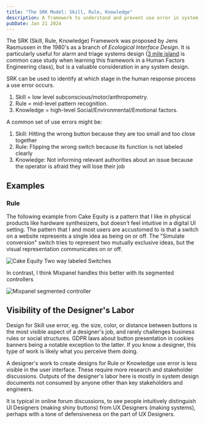 ```yaml
---
title: "The SRK Model: Skill, Rule, Knowledge"
description: A framework to understand and prevent use error in system designs
pubDate: Jan 21 2024
---
```

The SRK (Skill, Rule, Knowledge) Framework was proposed by Jens Rasmussen in the 1980's as a branch of *Ecological Interface Design*. It is particularly useful for alarm and triage systems design ([3 mile island](https://en.wikipedia.org/wiki/Three_Mile_Island_accident) is common case study when learning this framework in a Human Factors Engineering class), but is a valuable consideration in any system design.

SRK can be used to identify at which stage in the human response process a use error occurs. 

1. Skill = low level subconscious/motor/anthropometry.
2. Rule = mid-level pattern recognition.
3. Knowledge = high-level Social/Environmental/Emotional factors.

A common set of use errors might be:

1. Skill: Hitting the wrong button because they are too small and too close together
2. Rule: Flipping the wrong switch because its function is not labeled clearly
3. Knowledge: Not informing relevant authorities about an issue because the operator is afraid they will lose their job

## Examples

### Rule

The following example from Cake Equity is a pattern that I like in physical products like hardware synthesizers, but doesn't feel intuitive in a digital UI setting. The pattern that I and most users are accustomed to is that a switch on a website represents a single idea as being on or off. The "Simulate conversion" switch tries to represent two mutually exclusive ideas, but the visual representation communicates on or off. 

![Cake Equity Two way labeled Switches](/images/cake-equity-web-285.png)

In contrast, I think Mixpanel handles this better with its segmented controllers

![Mixpanel segmented controller](/images/screen-shot-2024-01-23-at-21.40.52.png)



## Visibility of the Designer's Labor

Design for Skill use error, eg. the size, color, or distance between buttons is the most visible aspect of a designer's job, and rarely challenges business rules or social structures. GDPR laws about button presentation in cookies banners being a notable exception to the latter. If you know a designer, this type of work is likely what you perceive them doing.

A designer's work to create designs for Rule or Knowledge use error is less visible in the user interface. These require more research and stakeholder discussions. Outputs of the designer's labor here is mostly in system design documents not consumed by anyone other than key stakeholders and engineers. 

It is typical in online forum discussions, to see people intuitively distinguish UI Designers (making shiny buttons) from UX Designers (making systems), perhaps with a tone of defensiveness on the part of UX Designers.